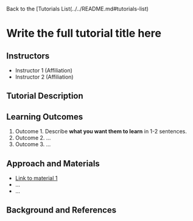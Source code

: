 Back to the [Tutorials List(../../README.md#tutorials-list)

# Write the full tutorial title here

## Instructors

- Instructor 1 (Affiliation)
- Instructor 2 (Affiliation)

## Tutorial Description

<!-- Add a short paragraph describing the tutorial. -->

## Learning Outcomes

<!-- Describe here what you would like participants to learn by the end of the tutorial. -->

1. Outcome 1. Describe **what you want them to learn** in 1-2 sentences.
2. Outcome 2. ...
3. Outcome 3. ...

## Approach and Materials

<!-- Describe here how the tutorial will be taught, e.g. slides, Jupyter
notebooks, and provide links to any materials. -->

- [Link to material 1](https://example.com)
- ...
- ...

## Background and References

<!-- Provide links to related publications and software repositories here. -->
